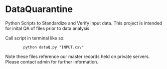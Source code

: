 # DataQuarantine
Python Scripts to Standardize and Verify input data.
This project is intended for inital QA of files prior to data analysis.

Call script in terminal like so:

            python dataQ.py "INPUT.csv"







Note these files reference our master records held on private servers.
Please contact admin for further information.
